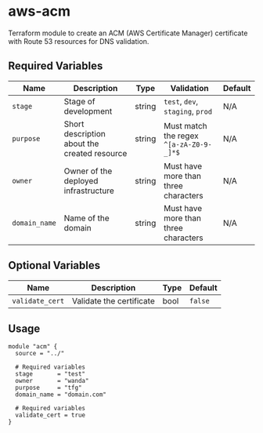 # aws-acm
Terraform module to create an ACM (AWS Certificate Manager) certificate with Route 53 resources for DNS validation.

## Required Variables

| Name          | Description                                     | Type   | Validation                                     | Default |
|---------------|-------------------------------------------------|--------|------------------------------------------------|---------|
| `stage`       | Stage of development                            | string | `test`, `dev`, `staging`, `prod`               | N/A     |
| `purpose`     | Short description about the created resource    | string | Must match the regex `^[a-zA-Z0-9-_]*$`        | N/A     |
| `owner`       | Owner of the deployed infrastructure            | string | Must have more than three characters           | N/A     |
| `domain_name` | Name of the domain                              | string | Must have more than three characters           | N/A     |

## Optional Variables

| Name            | Description             | Type   | Default |
|-----------------|-------------------------|--------|---------|
| `validate_cert` | Validate the certificate| bool   | `false` |

## Usage

```hcl
module "acm" {
  source = "../"

  # Required variables
  stage       = "test"
  owner       = "wanda"
  purpose     = "tfg"
  domain_name = "domain.com"

  # Required variables
  validate_cert = true
}
```